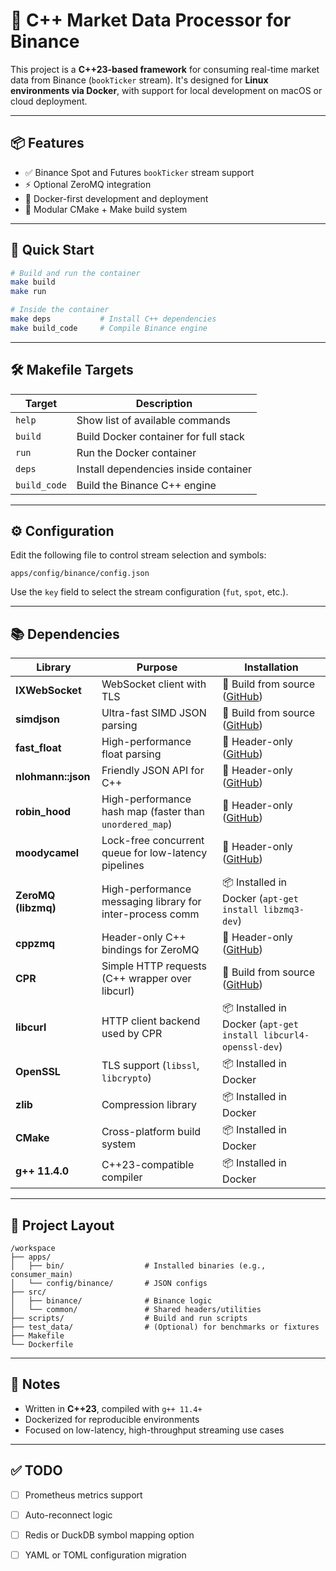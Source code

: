# 🚀 C++ Market Data Processor for Binance

This project is a **C++23-based framework** for consuming real-time market data from Binance (`bookTicker` stream). It's designed for **Linux environments via Docker**, with support for local development on macOS or cloud deployment.

---

## 📦 Features

* ✅ Binance Spot and Futures `bookTicker` stream support  
* ⚡ Optional ZeroMQ integration  
* 🐳 Docker-first development and deployment  
* 🧱 Modular CMake + Make build system  

---

## 🧰 Quick Start

```sh
# Build and run the container
make build
make run

# Inside the container
make deps           # Install C++ dependencies
make build_code     # Compile Binance engine
```

---

## 🛠️ Makefile Targets

| Target         | Description                           |
|----------------|---------------------------------------|
| `help`         | Show list of available commands       |
| `build`        | Build Docker container for full stack |
| `run`          | Run the Docker container              |
| `deps`         | Install dependencies inside container |
| `build_code`   | Build the Binance C++ engine          |

---

## ⚙️ Configuration

Edit the following file to control stream selection and symbols:

```
apps/config/binance/config.json
```

Use the `key` field to select the stream configuration (`fut`, `spot`, etc.).

---

## 📚 Dependencies

| Library             | Purpose                                                   | Installation                                                                |
|---------------------|-----------------------------------------------------------|-----------------------------------------------------------------------------|
| **IXWebSocket**     | WebSocket client with TLS                                 | 🔧 Build from source ([GitHub](https://github.com/machinezone/IXWebSocket)) |
| **simdjson**        | Ultra-fast SIMD JSON parsing                              | 🔧 Build from source ([GitHub](https://github.com/simdjson/simdjson))       |
| **fast_float**      | High-performance float parsing                            | 📄 Header-only ([GitHub](https://github.com/fastfloat/fast_float))          |
| **nlohmann::json**  | Friendly JSON API for C++                                 | 📄 Header-only ([GitHub](https://github.com/nlohmann/json))                 |
| **robin_hood**      | High-performance hash map (faster than `unordered_map`)   | 📄 Header-only ([GitHub](https://github.com/martinus/robin-hood-hashing))   |
| **moodycamel**      | Lock-free concurrent queue for low-latency pipelines      | 📄 Header-only ([GitHub](https://github.com/cameron314/concurrentqueue))    |
| **ZeroMQ (libzmq)** | High-performance messaging library for inter-process comm | 📦 Installed in Docker (`apt-get install libzmq3-dev`)                      |
| **cppzmq**          | Header-only C++ bindings for ZeroMQ                       | 📄 Header-only ([GitHub](https://github.com/zeromq/cppzmq))                 |
| **CPR**             | Simple HTTP requests (C++ wrapper over libcurl)           | 🔧 Build from source ([GitHub](https://github.com/libcpr/cpr))              |
| **libcurl**         | HTTP client backend used by CPR                           | 📦 Installed in Docker (`apt-get install libcurl4-openssl-dev`)             |
| **OpenSSL**         | TLS support (`libssl`, `libcrypto`)                       | 📦 Installed in Docker                                                      |
| **zlib**            | Compression library                                       | 📦 Installed in Docker                                                      |
| **CMake**           | Cross-platform build system                               | 📦 Installed in Docker                                                      |
| **g++ 11.4.0**      | C++23-compatible compiler                                 | 📦 Installed in Docker                                                      |

---

## 📁 Project Layout

```plaintext
/workspace
├── apps/
│   ├── bin/                  # Installed binaries (e.g., consumer_main)
│   └── config/binance/       # JSON configs
├── src/
│   ├── binance/              # Binance logic
│   └── common/               # Shared headers/utilities
├── scripts/                  # Build and run scripts
├── test_data/                # (Optional) for benchmarks or fixtures
├── Makefile
└── Dockerfile
```

---

## 🔁 Notes

* Written in **C++23**, compiled with `g++ 11.4+`
* Dockerized for reproducible environments
* Focused on low-latency, high-throughput streaming use cases

---

## ✅ TODO

* [ ] Prometheus metrics support  
* [ ] Auto-reconnect logic  
* [ ] Redis or DuckDB symbol mapping option  
* [ ] YAML or TOML configuration migration  

